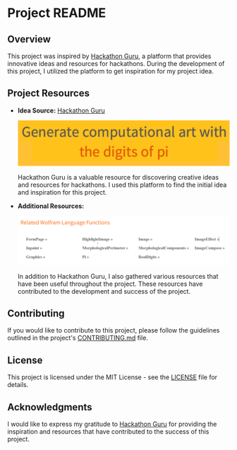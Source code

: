 # Project README

## Overview

This project was inspired by [Hackathon Guru](http://hackathon.guru/), a platform that provides innovative ideas and resources for hackathons. During the development of this project, I utilized the platform to get inspiration for my project idea.

## Project Resources

- **Idea Source:** [Hackathon Guru](http://hackathon.guru/)
  
  ![Generated Idea](generated-idea.png)
  
  Hackathon Guru is a valuable resource for discovering creative ideas and resources for hackathons. I used this platform to find the initial idea and inspiration for this project.

- **Additional Resources:**
  
  ![Suggested Tools](suggested-tools.png)
  
  In addition to Hackathon Guru, I also gathered various resources that have been useful throughout the project. These resources have contributed to the development and success of the project.


## Contributing

If you would like to contribute to this project, please follow the guidelines outlined in the project's [CONTRIBUTING.md](../CONTRIBUTING.md) file.

## License

This project is licensed under the MIT License - see the [LICENSE](LICENSE) file for details.

## Acknowledgments

I would like to express my gratitude to [Hackathon Guru](http://hackathon.guru/) for providing the inspiration and resources that have contributed to the success of this project.